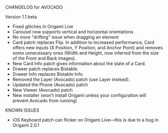 CHANGELOG for AVOCADO


Version 1.1 beta

* Fixed glitches in Origami Live
* Carousel now supports vertical and horizontal orientations
* No more "drifting" issue when dragging an element
* Card patch replaces Flip. In addition to increased performance, Card offers new inputs (X Position, Y Position, and Anchor Point) and removes some unnecessary ones (Width and Height, now inferred from the size of the Front and Back images).
* New Card Info patch gives information about the state of a Card.
* Drawer patch replaces Bistable.
* Drawer Info replaces Bistable Info.
* Removed the Layer (Avocado) patch (use Layer instead).
* Updated the Phone (Avocado) patch
* New Viewer (Avocado) patch
* New installer (won't install Origami unless your configuration will prevent Avocado from running)




KNOWN ISSUES
* iOS Keyboard patch can flicker on Origami Live—this is due to a bug in Origami 2.0.1

